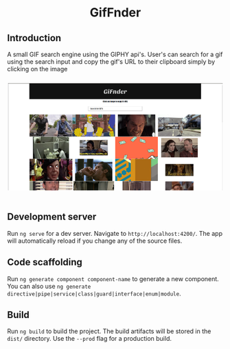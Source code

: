 # 
<div style="text-align:center">
<h1> GifFnder </h1>

</div>


## Introduction

<div style="padding-bottom:25px">
 A small GIF search engine using the GIPHY api's. User's can search for a gif using the search input and copy the gif's URL to their clipboard simply by clicking on  the image
 </div>

<div style="text-align:center">
<img src="src\assets\images\Gifnder_screenshot.png" width="500" height="250" />
</div>
<br/>


## Development server

Run `ng serve` for a dev server. Navigate to `http://localhost:4200/`. The app will automatically reload if you change any of the source files.

## Code scaffolding

Run `ng generate component component-name` to generate a new component. You can also use `ng generate directive|pipe|service|class|guard|interface|enum|module`.

## Build

Run `ng build` to build the project. The build artifacts will be stored in the `dist/` directory. Use the `--prod` flag for a production build.